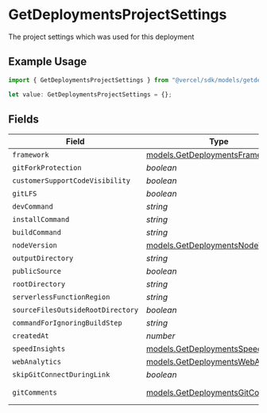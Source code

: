 # GetDeploymentsProjectSettings

The project settings which was used for this deployment

## Example Usage

```typescript
import { GetDeploymentsProjectSettings } from "@vercel/sdk/models/getdeploymentsop.js";

let value: GetDeploymentsProjectSettings = {};
```

## Fields

| Field                                                                          | Type                                                                           | Required                                                                       | Description                                                                    |
| ------------------------------------------------------------------------------ | ------------------------------------------------------------------------------ | ------------------------------------------------------------------------------ | ------------------------------------------------------------------------------ |
| `framework`                                                                    | [models.GetDeploymentsFramework](../models/getdeploymentsframework.md)         | :heavy_minus_sign:                                                             | N/A                                                                            |
| `gitForkProtection`                                                            | *boolean*                                                                      | :heavy_minus_sign:                                                             | N/A                                                                            |
| `customerSupportCodeVisibility`                                                | *boolean*                                                                      | :heavy_minus_sign:                                                             | N/A                                                                            |
| `gitLFS`                                                                       | *boolean*                                                                      | :heavy_minus_sign:                                                             | N/A                                                                            |
| `devCommand`                                                                   | *string*                                                                       | :heavy_minus_sign:                                                             | N/A                                                                            |
| `installCommand`                                                               | *string*                                                                       | :heavy_minus_sign:                                                             | N/A                                                                            |
| `buildCommand`                                                                 | *string*                                                                       | :heavy_minus_sign:                                                             | N/A                                                                            |
| `nodeVersion`                                                                  | [models.GetDeploymentsNodeVersion](../models/getdeploymentsnodeversion.md)     | :heavy_minus_sign:                                                             | N/A                                                                            |
| `outputDirectory`                                                              | *string*                                                                       | :heavy_minus_sign:                                                             | N/A                                                                            |
| `publicSource`                                                                 | *boolean*                                                                      | :heavy_minus_sign:                                                             | N/A                                                                            |
| `rootDirectory`                                                                | *string*                                                                       | :heavy_minus_sign:                                                             | N/A                                                                            |
| `serverlessFunctionRegion`                                                     | *string*                                                                       | :heavy_minus_sign:                                                             | N/A                                                                            |
| `sourceFilesOutsideRootDirectory`                                              | *boolean*                                                                      | :heavy_minus_sign:                                                             | N/A                                                                            |
| `commandForIgnoringBuildStep`                                                  | *string*                                                                       | :heavy_minus_sign:                                                             | N/A                                                                            |
| `createdAt`                                                                    | *number*                                                                       | :heavy_minus_sign:                                                             | N/A                                                                            |
| `speedInsights`                                                                | [models.GetDeploymentsSpeedInsights](../models/getdeploymentsspeedinsights.md) | :heavy_minus_sign:                                                             | N/A                                                                            |
| `webAnalytics`                                                                 | [models.GetDeploymentsWebAnalytics](../models/getdeploymentswebanalytics.md)   | :heavy_minus_sign:                                                             | N/A                                                                            |
| `skipGitConnectDuringLink`                                                     | *boolean*                                                                      | :heavy_minus_sign:                                                             | N/A                                                                            |
| `gitComments`                                                                  | [models.GetDeploymentsGitComments](../models/getdeploymentsgitcomments.md)     | :heavy_minus_sign:                                                             | Since June '23                                                                 |
